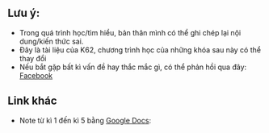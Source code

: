 ## Lưu ý:
- Trong quá trình học/tìm hiểu, bản thân mình có thể ghi chép lại nội dung/kiến thức sai.
- Đây là tài liệu của K62, chương trình học của những khóa sau này có thể thay đổi
- Nếu bắt gặp bất kì vấn đề hay thắc mắc gì, có thể phản hồi qua đây: [Facebook](https://www.facebook.com/profile.php?id=61559188863257)

## Link khác
- Note từ kì 1 đến kì 5 bằng [Google Docs](https://docs.google.com/document/d/1o-48fqXxj_O2H91pOhG-mijZu3kz6Qs7q2W1WYxPozE/edit):  